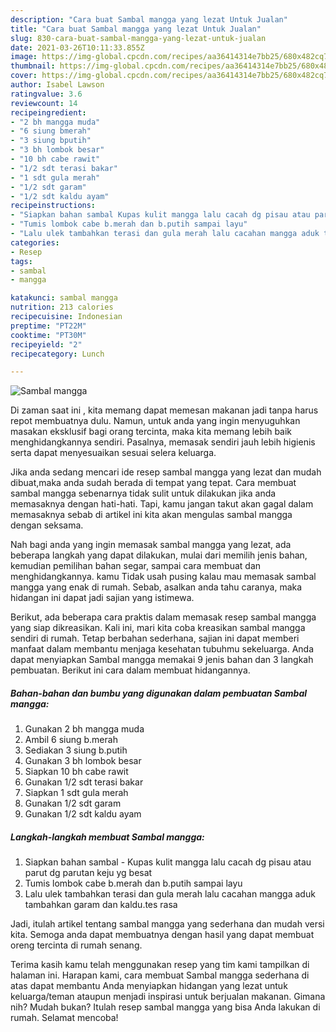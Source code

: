 ```yaml
---
description: "Cara buat Sambal mangga yang lezat Untuk Jualan"
title: "Cara buat Sambal mangga yang lezat Untuk Jualan"
slug: 830-cara-buat-sambal-mangga-yang-lezat-untuk-jualan
date: 2021-03-26T10:11:33.855Z
image: https://img-global.cpcdn.com/recipes/aa36414314e7bb25/680x482cq70/sambal-mangga-foto-resep-utama.jpg
thumbnail: https://img-global.cpcdn.com/recipes/aa36414314e7bb25/680x482cq70/sambal-mangga-foto-resep-utama.jpg
cover: https://img-global.cpcdn.com/recipes/aa36414314e7bb25/680x482cq70/sambal-mangga-foto-resep-utama.jpg
author: Isabel Lawson
ratingvalue: 3.6
reviewcount: 14
recipeingredient:
- "2 bh mangga muda"
- "6 siung bmerah"
- "3 siung bputih"
- "3 bh lombok besar"
- "10 bh cabe rawit"
- "1/2 sdt terasi bakar"
- "1 sdt gula merah"
- "1/2 sdt garam"
- "1/2 sdt kaldu ayam"
recipeinstructions:
- "Siapkan bahan sambal Kupas kulit mangga lalu cacah dg pisau atau parut dg parutan keju yg besat"
- "Tumis lombok cabe b.merah dan b.putih sampai layu"
- "Lalu ulek tambahkan terasi dan gula merah lalu cacahan mangga aduk tambahkan garam dan kaldu.tes rasa"
categories:
- Resep
tags:
- sambal
- mangga

katakunci: sambal mangga 
nutrition: 213 calories
recipecuisine: Indonesian
preptime: "PT22M"
cooktime: "PT30M"
recipeyield: "2"
recipecategory: Lunch

---
```



![Sambal mangga](https://img-global.cpcdn.com/recipes/aa36414314e7bb25/680x482cq70/sambal-mangga-foto-resep-utama.jpg)

Di zaman  saat ini , kita memang dapat memesan makanan jadi tanpa harus repot membuatnya dulu. Namun, untuk anda yang ingin menyuguhkan masakan eksklusif bagi orang tercinta, maka kita memang lebih baik menghidangkannya sendiri. Pasalnya, memasak sendiri jauh lebih higienis serta dapat menyesuaikan sesuai selera keluarga.

Jika anda sedang mencari ide resep sambal mangga yang lezat dan mudah dibuat,maka anda sudah berada di tempat yang tepat. Cara membuat sambal mangga  sebenarnya tidak sulit untuk dilakukan jika anda memasaknya dengan hati-hati. Tapi, kamu jangan takut akan gagal dalam memasaknya 
sebab di artikel ini kita akan mengulas sambal mangga dengan seksama.  



Nah bagi anda yang ingin memasak sambal mangga yang lezat, ada beberapa langkah yang dapat dilakukan, mulai dari memilih jenis bahan, kemudian pemilihan bahan segar, sampai cara membuat dan menghidangkannya. kamu Tidak usah pusing kalau mau memasak sambal mangga yang enak di rumah. Sebab, asalkan anda  tahu caranya, maka hidangan ini dapat jadi sajian yang istimewa.

Berikut, ada beberapa cara praktis  dalam memasak resep sambal mangga yang siap dikreasikan. Kali ini, mari kita coba kreasikan sambal mangga sendiri di rumah. Tetap berbahan sederhana, sajian ini dapat memberi manfaat dalam membantu menjaga kesehatan tubuhmu sekeluarga. Anda dapat menyiapkan Sambal mangga memakai 9 jenis bahan dan 3 langkah pembuatan. Berikut ini cara dalam membuat hidangannya.

<!--inarticleads1-->

##### Bahan-bahan dan bumbu yang digunakan dalam pembuatan Sambal mangga:

1. Gunakan 2 bh mangga muda
1. Ambil 6 siung b.merah
1. Sediakan 3 siung b.putih
1. Gunakan 3 bh lombok besar
1. Siapkan 10 bh cabe rawit
1. Gunakan 1/2 sdt terasi bakar
1. Siapkan 1 sdt gula merah
1. Gunakan 1/2 sdt garam
1. Gunakan 1/2 sdt kaldu ayam




<!--inarticleads2-->

##### Langkah-langkah membuat Sambal mangga:

1. Siapkan bahan sambal - Kupas kulit mangga lalu cacah dg pisau atau parut dg parutan keju yg besat
1. Tumis lombok cabe b.merah dan b.putih sampai layu
1. Lalu ulek tambahkan terasi dan gula merah lalu cacahan mangga aduk tambahkan garam dan kaldu.tes rasa




Jadi, itulah artikel tentang  sambal mangga  yang sederhana dan mudah versi kita. Semoga anda dapat membuatnya dengan hasil yang dapat membuat oreng tercinta di rumah senang. 

Terima kasih kamu telah menggunakan resep yang tim kami tampilkan di halaman ini. Harapan kami, cara membuat  Sambal mangga sederhana di atas dapat membantu Anda menyiapkan hidangan yang lezat untuk keluarga/teman ataupun menjadi inspirasi untuk berjualan makanan. Gimana nih? Mudah bukan? Itulah resep sambal mangga yang bisa Anda lakukan di rumah. Selamat mencoba!

